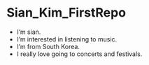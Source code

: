 # Sian_Kim_FirstRepo
- I’m sian.
- I’m interested in listening to music.
- I’m from South Korea.
- I really love going to concerts and festivals. 

